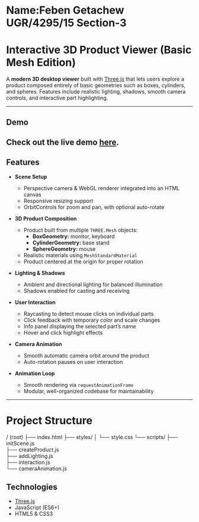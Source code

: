 # Name:Feben Getachew  UGR/4295/15   Section-3

# Interactive 3D Product Viewer (Basic Mesh Edition)

A **modern 3D desktop viewer** built with [Three.js](https://threejs.org/) that lets users explore a product composed entirely of basic geometries such as boxes, cylinders, and spheres. Features include realistic lighting, shadows, smooth camera controls, and interactive part highlighting.

---
## Demo

Check out the live demo [here](https://feben-g.github.io/Interactive-3D-Product-Viewer/).
---
## Features

- **Scene Setup**
  - Perspective camera & WebGL renderer integrated into an HTML canvas
  - Responsive resizing support
  - OrbitControls for zoom and pan, with optional auto-rotate

- **3D Product Composition**
  - Product built from multiple `THREE.Mesh` objects:
    - **BoxGeometry:** monitor, keyboard
    - **CylinderGeometry:** base stand
    - **SphereGeometry:** mouse
  - Realistic materials using `MeshStandardMaterial`
  - Product centered at the origin for proper rotation

- **Lighting & Shadows**
  - Ambient and directional lighting for balanced illumination
  - Shadows enabled for casting and receiving

- **User Interaction**
  - Raycasting to detect mouse clicks on individual parts
  - Click feedback with temporary color and scale changes
  - Info panel displaying the selected part’s name
  - Hover and click highlight effects

- **Camera Animation**
  - Smooth automatic camera orbit around the product
  - Auto-rotation pauses on user interaction

- **Animation Loop**
  - Smooth rendering via `requestAnimationFrame`
  - Modular, well-organized codebase for maintainability

---

#  Project Structure

 / (root)
├── index.html
├── styles/
│   └── style.css
└── scripts/
    ├── initScene.js           
    ├── createProduct.js       
    ├── addLighting.js         
    ├── interaction.js         
    └── cameraAnimation.js     

## Technologies

- [Three.js](https://threejs.org/)
- JavaScript (ES6+)
- HTML5 & CSS3

